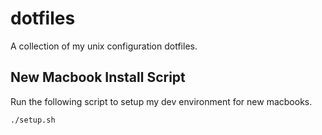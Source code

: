 # dotfiles

A collection of my unix configuration dotfiles.

## New Macbook Install Script

Run the following script to setup my dev environment for new macbooks.

```
./setup.sh
```
